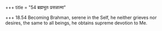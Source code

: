 +++
title = "54 ब्रह्मभूतः प्रसन्नात्मा"

+++
18.54 Becoming Brahman, serene in the Self, he neither grieves nor
desires, the same to all beings, he obtains supreme devotion to Me.
